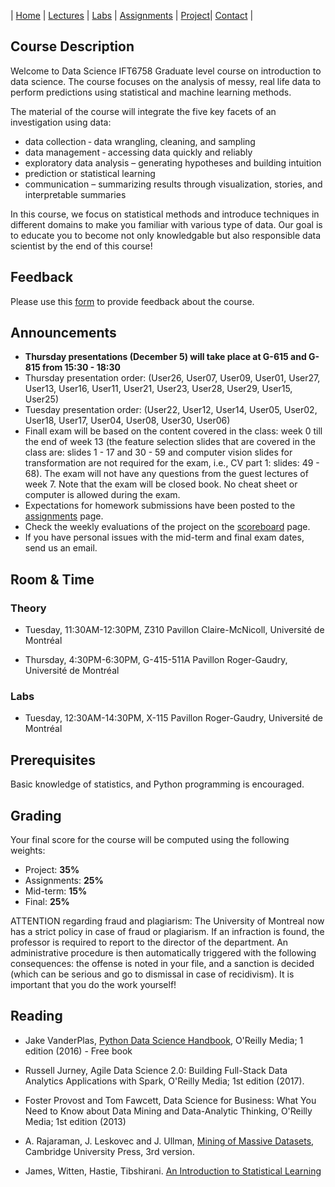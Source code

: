 | [Home](index.md) | [Lectures](lectures.md) | [Labs](labs.md) | [Assignments](assignments.md) | [Project](project.md)| [Contact](contact.md) |

## Course Description

Welcome to Data Science IFT6758 Graduate level course on introduction to data science. The course focuses on the analysis of messy, real life data to perform predictions using statistical and machine learning methods.

The material of the course will integrate the five key facets of an investigation using data:

- data collection ‐ data wrangling, cleaning, and sampling 
- data management ‐ accessing data quickly and reliably
- exploratory data analysis – generating hypotheses and building intuition
- prediction or statistical learning
- communication – summarizing results through visualization, stories, and interpretable summaries

In this course, we focus on statistical methods and introduce techniques in different domains to make you familiar with various type of data. Our goal is to educate you to become  not only knowledgable but also responsible data scientist by the end of this course!


## Feedback

Please use this [form](https://forms.gle/K43RxbasVvviWaNbA) to provide feedback about the course.

## Announcements

- **Thursday presentations (December 5) will take place at G-615 and G-815 from 15:30 - 18:30**
- Thursday presentation order: (User26, User07, User09, User01, User27, User13, User16, User11, User21, User23, User28, User29, User15, User25)
- Tuesday presentation order: (User22, User12, User14, User05, User02, User18, User17, User04, User08, User30, User06)
- Finall exam will be based on the content covered in the class: week 0 till the end of week 13 (the feature selection slides that are covered in the class are: slides 1 - 17 and 30 - 59 and computer vision slides for transformation are not required for the exam, i.e., CV part 1: slides: 49 - 68). The exam will not have any questions from the guest lectures of week 7. Note that the exam will be closed book. No cheat sheet or computer is allowed during the exam.
- Expectations for homework submissions have been posted to the [assignments](assignments.md) page.
- Check the weekly evaluations of the project on the [scoreboard](scoreboard.md) page.
- If you have personal issues with the mid-term and final exam dates, send us an email.

## Room & Time

### Theory

- Tuesday, 11:30AM-12:30PM, Z310 Pavillon Claire-McNicoll, Université de Montréal

- Thursday, 4:30PM-6:30PM, G-415-511A Pavillon Roger-Gaudry, Université de Montréal

### Labs

- Tuesday, 12:30AM-14:30PM, X-115 Pavillon Roger-Gaudry, Université de Montréal

## Prerequisites

Basic knowledge of statistics, and Python programming is encouraged.

## Grading

Your final score for the course will be computed using the following weights:

- Project: **35%** 
- Assignments: **25%** 
- Mid-term: **15%**
- Final: **25%** 

ATTENTION regarding fraud and plagiarism: The University of Montreal now has a strict policy in case of fraud or plagiarism. If an infraction is found, the professor is required to report to the director of the department. An administrative procedure is then automatically triggered with the following consequences: the offense is noted in your file, and a sanction is decided (which can be serious and go to dismissal in case of recidivism). It is important that you do the work yourself!

## Reading 

- Jake VanderPlas, [Python Data Science Handbook](https://tanthiamhuat.files.wordpress.com/2018/04/pythondatasciencehandbook.pdf), O'Reilly Media; 1 edition (2016) - Free book

- Russell Jurney, Agile Data Science 2.0: Building Full-Stack Data Analytics Applications with Spark, O'Reilly Media; 1st edition (2017).

- Foster Provost and Tom Fawcett, Data Science for Business: What You Need to Know about Data Mining and Data-Analytic Thinking, O'Reilly Media; 1st edition (2013)

- A. Rajaraman, J. Leskovec and J. Ullman, [Mining of Massive Datasets](http://infolab.stanford.edu/~ullman/mmds/book.pdf), Cambridge University Press, 3rd version.

- James, Witten, Hastie, Tibshirani. [An Introduction to Statistical Learning](http://faculty.marshall.usc.edu/gareth-james/ISL/)

 
